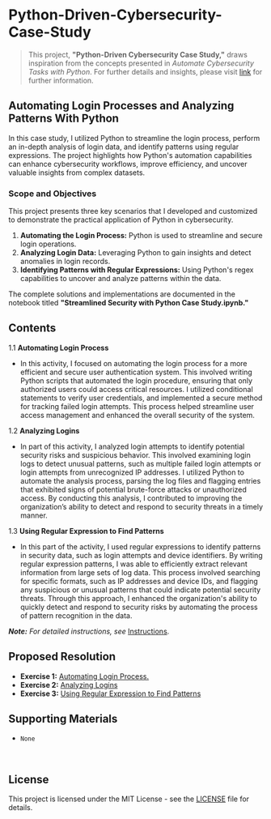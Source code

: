 # Python-Driven-Cybersecurity-Case-Study

> This project, **"Python-Driven Cybersecurity Case Study,"** draws inspiration from the concepts presented in *Automate Cybersecurity Tasks with Python*. For further details and insights, please visit [link](https://www.coursera.org/learn/automate-cybersecurity-tasks-with-python) for further information.

## Automating Login Processes and Analyzing Patterns With Python

In this case study, I utilized Python to streamline the login process, perform an in-depth analysis of login data, and identify patterns using regular expressions. The project highlights how Python's automation capabilities can enhance cybersecurity workflows, improve efficiency, and uncover valuable insights from complex datasets.

### Scope and Objectives

This project presents three key scenarios that I developed and customized to demonstrate the practical application of Python in cybersecurity.

1. **Automating the Login Process:** Python is used to streamline and secure login operations.
2. **Analyzing Login Data:** Leveraging Python to gain insights and detect anomalies in login records.
3. **Identifying Patterns with Regular Expressions:** Using Python's regex capabilities to uncover and analyze patterns within the data.

The complete solutions and implementations are documented in the notebook titled **"Streamlined Security with Python Case Study.ipynb."**

## Contents

1.1 **Automating Login Process**

- In this activity, I focused on automating the login process for a more efficient and secure user authentication system. This involved writing Python scripts that automated the login procedure, ensuring that only authorized users could access critical resources. I utilized conditional statements to verify user credentials, and implemented a secure method for tracking failed login attempts. This process helped streamline user access management and enhanced the overall security of the system.

1.2 **Analyzing Logins**

- In part of this activity, I analyzed login attempts to identify potential security risks and suspicious behavior. This involved examining login logs to detect unusual patterns, such as multiple failed login attempts or login attempts from unrecognized IP addresses. I utilized Python to automate the analysis process, parsing the log files and flagging entries that exhibited signs of potential brute-force attacks or unauthorized access. By conducting this analysis, I contributed to improving the organization’s ability to detect and respond to security threats in a timely manner.

1.3 **Using Regular Expression to Find Patterns**

- In this part of the activity, I used regular expressions to identify patterns in security data, such as login attempts and device identifiers. By writing regular expression patterns, I was able to efficiently extract relevant information from large sets of log data. This process involved searching for specific formats, such as IP addresses and device IDs, and flagging any suspicious or unusual patterns that could indicate potential security threats. Through this approach, I enhanced the organization's ability to quickly detect and respond to security risks by automating the process of pattern recognition in the data.

***Note:** For detailed instructions, see* [Instructions](Instructions.md).

## Proposed Resolution

- **Exercise 1:** [Automating Login Process.](https://github.com/Hugh-Kumbi/Python-Driven-Cybersecurity-Case-Study/blob/main/1.1%20Hugh_Automating%20Login%20Process.md)
- **Exercise 2:** [Analyzing Logins](https://github.com/Hugh-Kumbi/Python-Driven-Cybersecurity-Case-Study/blob/main/1.2%20Hugh_Analyzing%20Logins.md)
- **Exercise 3:** [Using Regular Expression to Find Patterns](https://github.com/Hugh-Kumbi/Python-Driven-Cybersecurity-Case-Study/blob/main/1.3%20Hugh_Using%20Regular%20Expression%20to%20Find%20Patterns.md)

## Supporting Materials

- `None`


<br>

## License

This project is licensed under the MIT License - see the [LICENSE](https://github.com/Hugh-Kumbi/Python-Driven-Cybersecurity-Case-Study/blob/main/LICENSE) file for details.
